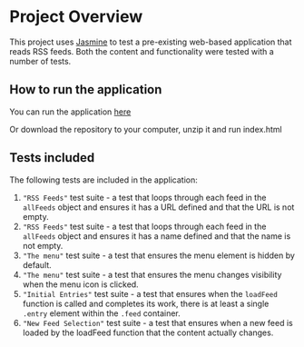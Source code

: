 # Project Overview

This project uses [Jasmine](http://jasmine.github.io/) to test a pre-existing web-based application that reads RSS feeds. Both the content and functionality were tested with a number of tests.

## How to run the application

You can run the application [here](https://nraovic.github.io/frontend-nanodegree-feedreader/)

Or download the repository to your computer, unzip it and run index.html

## Tests included

The following tests are included in the application:

1. `"RSS Feeds"` test suite - a test that loops through each feed in the `allFeeds` object and ensures it has a URL defined and that the URL is not empty.
2. `"RSS Feeds"` test suite - a test that loops through each feed in the `allFeeds` object and ensures it has a name defined and that the name is not empty.
3. `"The menu"` test suite - a test that ensures the menu element is hidden by default.
4. `"The menu"` test suite - a test that ensures the menu changes visibility when the menu icon is clicked.
5. `"Initial Entries"` test suite - a test that ensures when the `loadFeed` function is called and completes its work, there is at least a single `.entry` element within the `.feed` container.
6. `"New Feed Selection"` test suite - a test that ensures when a new feed is loaded by the loadFeed function that the content actually changes.